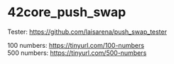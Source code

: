 # 42core_push_swap

Tester: https://github.com/laisarena/push_swap_tester <br />

100 numbers: https://tinyurl.com/100-numbers <br />
500 numbers: https://tinyurl.com/500-numbers <br />
